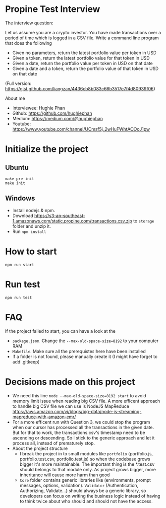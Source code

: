 # Propine Test Interview
The interview question: 

Let us assume you are a crypto investor. You have made transactions over a period of time which is logged in a CSV file. Write a command line program that does the following

- Given no parameters, return the latest portfolio value per token in USD
- Given a token, return the latest portfolio value for that token in USD
- Given a date, return the portfolio value per token in USD on that date
- Given a date and a token, return the portfolio value of that token in USD on that date

(Full version: https://gist.github.com/liangzan/4436cb8b083c66b3517e7f4d80939f06)

About me
- Interviewee: Hughie Phan
- Github: https://github.com/hughiephan
- Medium: https://medium.com/@hughiephan
- Youtube: https://www.youtube.com/channel/UCmsf5j_2wHuFWhtAOOcJ1pw

# Initialize the project
## Ubuntu
```
make pre-init
make init
```
## Windows
- Install nodejs & npm.
- Download https://s3-ap-southeast-1.amazonaws.com/static.propine.com/transactions.csv.zip to `storage` folder and unzip it.
- Run `npm install`

# How to start
```
npm run start
```

# Run test
```
npm run test
```

# FAQ
If the project failed to start, you can have a look at the
- `package.json`. Change the `--max-old-space-size=8192` to your computer RAM 
- `Makefile`. Make sure all the prerequistes here have been installed 
- If a folder is not found, please manually create it (I might have forget to add .gitkeep)


# Decisions made on this project
- We need this line `node --max-old-space-size=8192 start` to avoid memory limit issue when reading big CSV file. A more efficent approach to handle big CSV file we can use is NodeJS MapReduce https://aws.amazon.com/vi/blogs/big-data/node-js-streaming-mapreduce-with-amazon-emr/
- For a more efficent run with Question 3, we could stop the program when our cursor has processed all the transactions in the given date. But for that to work, the transactions.csv's timestamp need to be ascending or descending. So I stick to the generic approach and let it process all, instead of prematurely stop. 
- About the project structure
  - I break the project in to small modules like `portfolio` (portfolio.js, portfolio.test.csv, portfolio.test.js) so when the codebase grows bigger it's more maintainable. The important thing is the *.test.csv should belongs to that module only. As project grows bigger, more inheritance will cause more harm than good
  - `Core` folder contains generic libraries like (environments, prompt messages, options, validation). `Validator` (Authentication, Authorizing, Validate...) should always be a generic library, so developers can focus on writing the business logic instead of having to think twice about who should and should not have the access.
